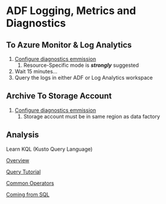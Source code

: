# ADF Logging, Metrics and Diagnostics

## To Azure Monitor & Log Analytics
1. [Configure diagnostics emmission](https://learn.microsoft.com/en-us/azure/data-factory/monitor-configure-diagnostics)
    1. Resource-Specific mode is ___strongly___ suggested
1. Wait 15 minutes...
1. Query the logs in either ADF or Log Analytics workspace

## Archive To Storage Account
1. [Configure diagnostics emmission](https://learn.microsoft.com/en-us/azure/data-factory/monitor-configure-diagnostics)
    1. Storage account must be in same region as data factory

## Analysis
Learn KQL (Kusto Query Language)

[Overview](https://learn.microsoft.com/en-us/azure/data-explorer/kusto/query/)

[Query Tutorial](https://learn.microsoft.com/en-us/azure/data-explorer/kusto/query/tutorial)

[Common Operators](https://learn.microsoft.com/en-us/azure/data-explorer/kusto/query/tutorials/learn-common-operators)

[Coming from SQL](https://learn.microsoft.com/en-us/azure/data-explorer/kusto/query/sqlcheatsheet)
